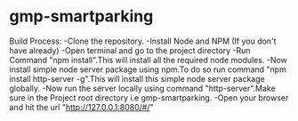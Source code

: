 # gmp-smartparking

Build Process:
-Clone the repository.
-Install Node and NPM (If you don't have already)
-Open terminal and go to the project directory
-Run Command "npm install".This will install all the required node modules.
-Now install simple node server package using npm.To do so run command "npm install http-server -g".This will install this simple node server package globally.
-Now run the server locally using command "http-server".Make sure in the Project root directory i.e gmp-smartparking.
-Open your browser and hit the url  "http://127.0.0.1:8080/#/"


